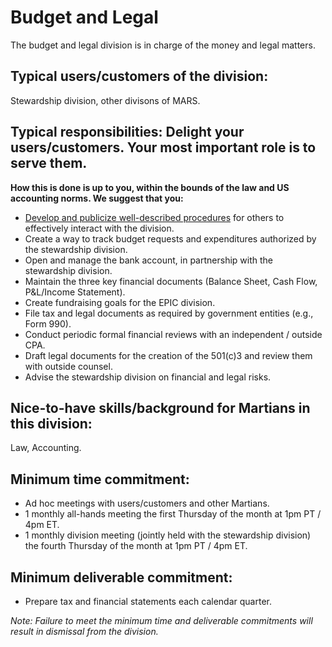 # Budget and Legal
The budget and legal division is in charge of the money and legal matters.

## Typical users/customers of the division:
Stewardship division, other divisons of MARS.

## Typical responsibilities: Delight your users/customers. Your most important role is to serve them.

**How this is done is up to you, within the bounds of the law and US accounting norms. We suggest that you:**
- [Develop and publicize well-described procedures](./procedures.md) for others to effectively interact with the division.
- Create a way to track budget requests and expenditures authorized by the stewardship division.
- Open and manage the bank account, in partnership with the stewardship division.
- Maintain the three key financial documents (Balance Sheet, Cash Flow, P&L/Income Statement).
- Create fundraising goals for the EPIC division.
- File tax and legal documents as required by government entities (e.g., Form 990).
- Conduct periodic formal financial reviews with an independent / outside CPA.
- Draft legal documents for the creation of the 501(c)3 and review them with outside counsel.
- Advise the stewardship division on financial and legal risks.

## Nice-to-have skills/background for Martians in this division:
Law, Accounting.

## Minimum time commitment:
- Ad hoc meetings with users/customers and other Martians.
- 1 monthly all-hands meeting the first Thursday of the month at 1pm PT / 4pm ET.
- 1 monthly division meeting (jointly held with the stewardship division) the fourth Thursday of the month at 1pm PT / 4pm ET.

## Minimum deliverable commitment:
- Prepare tax and financial statements each calendar quarter.

*Note: Failure to meet the minimum time and deliverable commitments will result in dismissal from the division.*